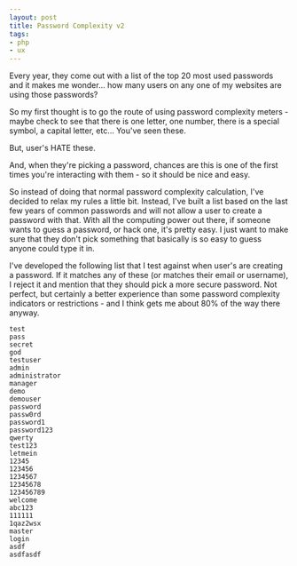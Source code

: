 ```yaml
---
layout: post
title: Password Complexity v2
tags:
- php
- ux
---
```

Every year, they come out with a list of the top 20 most used passwords and it makes me wonder... how many users on any one of my websites are using those passwords?  

So my first thought is to go the route of using password complexity meters - maybe check to see that there is one letter, one number, there is a special symbol, a capital letter, etc... You've seen these.

But, user's HATE these.

And, when they're picking a password, chances are this is one of the first times you're interacting with them - so it should be nice and easy.

So instead of doing that normal password complexity calculation, I've decided to relax my rules a little bit.  Instead, I've built a list based on the last few years of common passwords and will not allow a user to create a password with that.  With all the computing power out there, if someone wants to guess a password, or hack one, it's pretty easy.  I just want to make sure that they don't pick something that basically is so easy to guess anyone could type it in.

I've developed the following list that I test against when user's are creating a password.  If it matches any of these (or matches their email or username), I reject it and mention that they should pick a more secure password.  Not perfect, but certainly a better experience than some password complexity indicators or restrictions - and I think gets me about 80% of the way there anyway.

    test
    pass
    secret
    god
    testuser
    admin
    administrator
    manager
    demo
    demouser
    password
    passw0rd
    password1
    password123
    qwerty
    test123
    letmein
    12345
    123456
    1234567
    12345678
    123456789
    welcome
    abc123
    111111
    1qaz2wsx
    master
    login
    asdf
    asdfasdf